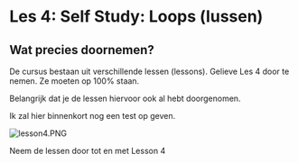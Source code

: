 # Les 4: Self Study: Loops (lussen)

## Wat precies doornemen?

De cursus bestaan uit verschillende lessen (lessons). Gelieve Les 4 door te nemen. Ze moeten op 100% staan.

Belangrijk dat je de lessen hiervoor ook al hebt doorgenomen.

Ik zal hier binnenkort nog een test op geven.

![lesson4.PNG](lesson4.PNG)

Neem de lessen door tot en met Lesson 4
